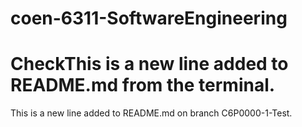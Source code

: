# coen-6311-SoftwareEngineering

# CheckThis is a new line added to README.md from the terminal.
This is a new line added to README.md on branch C6P0000-1-Test.
